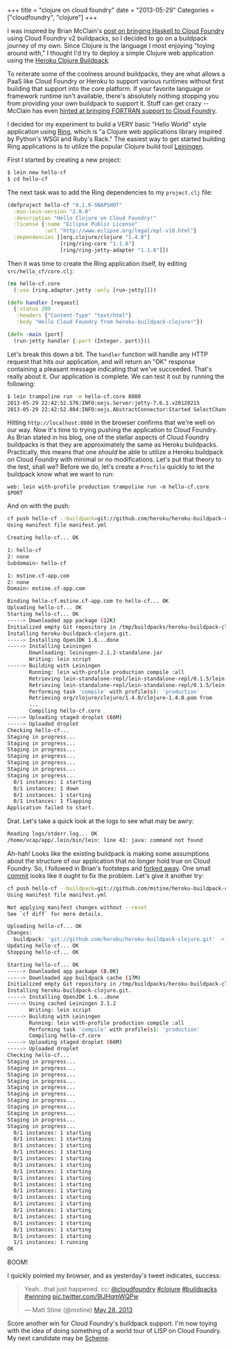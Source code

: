 +++
title = "clojure on cloud foundry"
date = "2013-05-29"
Categories = ["cloudfoundry", "clojure"]
+++

I was inspired by Brian McClain's [post on bringing Haskell to Cloud Foundry](http://catdevrandom.me/blog/2013/05/16/buildpacks-in-cloud-foundry-v2/) using Cloud Foundry v2 buildpacks, so I decided to go on a buildpack journey of my own. Since Clojure is the language I most enjoying "toying around with," I thought I'd try to deploy a simple Clojure web application using the [Heroku Clojure Buildpack](https://github.com/mstine/heroku-buildpack-clojure).

To reiterate some of the coolness around buildpacks, they are what allows a PaaS like Cloud Foundry or Heroku to support various runtimes without first building that support into the core platform. If your favorite language or framework runtime isn't available, there's absolutely nothing stopping you from providing your own buildpack to support it. Stuff can get crazy -- McClain has even [hinted at bringing FORTRAN support to Cloud Foundry](https://twitter.com/BrianMMcClain/status/339479905974751232).

I decided for my experiment to build a VERY basic "Hello World" style application using [Ring](https://github.com/ring-clojure/ring), which is "a Clojure web applications library inspired by Python's WSGI and Ruby's Rack." The easiest way to get started building Ring applications is to utilize the popular Clojure build tool [Leiningen](http://github.com/technomancy/leiningen).

First I started by creating a new project:

``` bash
$ lein new hello-cf
$ cd hello-cf
``` 

The next task was to add the Ring dependencies to my `project.clj` file:

``` clojure
(defproject hello-cf "0.1.0-SNAPSHOT"
  :min-lein-version "2.0.0"
  :description "Hello Clojure on Cloud Foundry!"
  :license {:name "Eclipse Public License"
            :url "http://www.eclipse.org/legal/epl-v10.html"}
  :dependencies [[org.clojure/clojure "1.4.0"]
                 [ring/ring-core "1.1.8"]
                 [ring/ring-jetty-adapter "1.1.8"]])
```

Then it was time to create the Ring application itself, by editing `src/hello_cf/core.clj`:

``` clojure
(ns hello-cf.core
  (:use [ring.adapter.jetty :only [run-jetty]]))

(defn handler [request]
  {:status 200
   :headers {"Content-Type" "text/html"}
   :body "Hello Cloud Foundry from heroku-buildpack-clojure!"})

(defn -main [port]
  (run-jetty handler {:port (Integer. port)}))
```

Let's break this down a bit. The `handler` function will handle any HTTP request that hits our application, and will return an "OK" response containing a pleasant message indicating that we've succeeded. That's really about it. Our application is complete. We can test it out by running the following:

``` bash
$ lein trampoline run -m hello-cf.core 8080
2013-05-29 22:42:52.576:INFO:oejs.Server:jetty-7.6.1.v20120215
2013-05-29 22:42:52.804:INFO:oejs.AbstractConnector:Started SelectChannelConnector@0.0.0.0:8080
```

Hitting `http://localhost:8080` in the browser confirms that we're well on our way. Now it's time to trying pushing the application to Cloud Foundry. As Brian stated in his blog, one of the stellar aspects of Cloud Foundry buildpacks is that they are approximately the same as Heroku buildpacks. Practically, this means that one *should* be able to utilize a Heroku buildpack on Cloud Foundry with minimal or no modifications. Let's put that theory to the test, shall we? Before we do, let's create a `Procfile` quickly to let the buildpack know what we want to run:

```
web: lein with-profile production trampoline run -m hello-cf.core $PORT
```

And on with the push:

``` bash
cf push hello-cf --buildpack=git://github.com/heroku/heroku-buildpack-clojure.git
Using manifest file manifest.yml

Creating hello-cf... OK

1: hello-cf
2: none
Subdomain> hello-cf

1: mstine.cf-app.com
2: none
Domain> mstine.cf-app.com

Binding hello-cf.mstine.cf-app.com to hello-cf... OK
Uploading hello-cf... OK
Starting hello-cf... OK
-----> Downloaded app package (12K)
Initialized empty Git repository in /tmp/buildpacks/heroku-buildpack-clojure.git/.git/
Installing heroku-buildpack-clojure.git.
-----> Installing OpenJDK 1.6...done
-----> Installing Leiningen
       Downloading: leiningen-2.1.2-standalone.jar
       Writing: lein script
-----> Building with Leiningen
       Running: lein with-profile production compile :all
       Retrieving lein-standalone-repl/lein-standalone-repl/0.1.5/lein-standalone-repl-0.1.5.pom from clojars
       Retrieving lein-standalone-repl/lein-standalone-repl/0.1.5/lein-standalone-repl-0.1.5.jar from clojars
       Performing task 'compile' with profile(s): 'production'
       Retrieving org/clojure/clojure/1.4.0/clojure-1.4.0.pom from
       ...
       Compiling hello-cf.core
-----> Uploading staged droplet (66M)
-----> Uploaded droplet
Checking hello-cf...
Staging in progress...
Staging in progress...
Staging in progress...
Staging in progress...
Staging in progress...
Staging in progress...
Staging in progress...
  0/1 instances: 1 starting
  0/1 instances: 1 down
  0/1 instances: 1 starting
  0/1 instances: 1 flapping
Application failed to start.
```

Drat. Let's take a quick look at the logs to see what may be awry:

``` bash
Reading logs/stderr.log... OK
/home/vcap/app/.lein/bin/lein: line 42: java: command not found
```

Ah-hah! Looks like the existing buildpack is making some assumptions about the structure of our application that no longer hold true on Cloud Foundry. So, I followed in Brian's footsteps and [forked away](https://github.com/mstine/heroku-buildpack-clojure). One small [commit](https://github.com/mstine/heroku-buildpack-clojure/commit/fd2c46cc23267fa2d808123d2fd58f4295da4b85) looks like it ought to fix the problem. Let's give it another try:

``` bash
cf push hello-cf --buildpack=git://github.com/mstine/heroku-buildpack-clojure.git
Using manifest file manifest.yml

Not applying manifest changes without --reset
See `cf diff` for more details.

Uploading hello-cf... OK
Changes:
  buildpack: 'git://github.com/heroku/heroku-buildpack-clojure.git' -> 'git://github.com/mstine/heroku-buildpack-clojure.git'
Updating hello-cf... OK
Stopping hello-cf... OK

Starting hello-cf... OK
-----> Downloaded app package (8.0K)
-----> Downloaded app buildpack cache (17M)
Initialized empty Git repository in /tmp/buildpacks/heroku-buildpack-clojure.git/.git/
Installing heroku-buildpack-clojure.git.
-----> Installing OpenJDK 1.6...done
-----> Using cached Leiningen 2.1.2
       Writing: lein script
-----> Building with Leiningen
       Running: lein with-profile production compile :all
       Performing task 'compile' with profile(s): 'production'
       Compiling hello-cf.core
-----> Uploading staged droplet (66M)
-----> Uploaded droplet
Checking hello-cf...
Staging in progress...
Staging in progress...
Staging in progress...
Staging in progress...
Staging in progress...
Staging in progress...
Staging in progress...
Staging in progress...
Staging in progress...
Staging in progress...
Staging in progress...
  0/1 instances: 1 starting
  0/1 instances: 1 starting
  0/1 instances: 1 starting
  0/1 instances: 1 starting
  0/1 instances: 1 starting
  0/1 instances: 1 starting
  0/1 instances: 1 starting
  0/1 instances: 1 starting
  0/1 instances: 1 starting
  0/1 instances: 1 starting
  0/1 instances: 1 starting
  0/1 instances: 1 starting
  0/1 instances: 1 starting
  0/1 instances: 1 starting
  0/1 instances: 1 starting
  0/1 instances: 1 starting
  0/1 instances: 1 starting
  1/1 instances: 1 running
OK
```

BOOM!

I quickly pointed my browser, and as yesterday's tweet indicates, success:

<blockquote class="twitter-tweet" data-partner="tweetdeck"><p>Yeah...that just happened. cc: <a href="https://twitter.com/cloudfoundry">@cloudfoundry</a> <a href="https://twitter.com/search?q=%23clojure&amp;src=hash">#clojure</a> <a href="https://twitter.com/search?q=%23buildpacks&amp;src=hash">#buildpacks</a> <a href="https://twitter.com/search?q=%23winning&amp;src=hash">#winning</a> <a href="http://t.co/9lJHqmWQPw">pic.twitter.com/9lJHqmWQPw</a></p>&mdash; Matt Stine (@mstine) <a href="https://twitter.com/mstine/statuses/339248683151417344">May 28, 2013</a></blockquote>
<script async src="//platform.twitter.com/widgets.js" charset="utf-8"></script>  

Score another win for Cloud Foundry's buildpack support. I'm now toying with the idea of doing something of a world tour of LISP on Cloud Foundry. My next candidate may be [Scheme](https://github.com/evhan/heroku-buildpack-chicken). 
